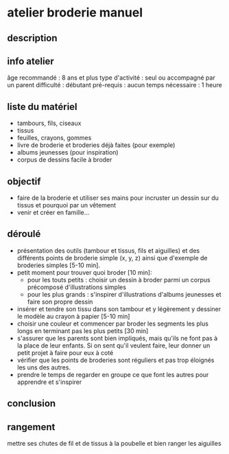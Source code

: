 # atelier broderie manuel

## description

## info atelier
âge recommandé : 8 ans et plus
type d'activité : seul ou accompagné par un parent
difficulté : débutant
pré-requis : aucun
temps nécessaire : 1 heure

## liste du matériel
- tambours, fils, ciseaux
- tissus
- feuilles, crayons, gommes
- livre de broderie et broderies déjà faites (pour exemple)
- albums jeunesses (pour inspiration)
- corpus de dessins facile à broder

## objectif
- faire de la broderie et utiliser ses mains pour incruster un dessin sur du tissus et pourquoi par un vêtement
- venir et créer en famille...

## déroulé
- présentation des outils (tambour et tissus, fils et aiguilles) et des différents points de broderie simple (x, y, z) ainsi que d'exemple de broderies simples [5-10 min].
- petit moment pour trouver quoi broder [10 min]:
	- pour les touts petits : choisir un dessin à broder parmi un corpus précomposé d'illustrations simples
	- pour les plus grands : s'inspirer d'illustrations d'albums jeunesses et faire son propre dessin
- insérer et tendre son tissu dans son tambour et y légèrement y dessiner le modèle au crayon à papier [5-10 min]
- choisir une couleur et commencer par broder les segments les plus longs en terminant pas les plus petits [30 min]
- s'assurer que les parents sont bien impliqués, mais qu'ils ne font pas à la place de leur enfants. Si on sent qu'il veulent faire, leur donner un petit projet à faire pour eux à coté
- vérifier que les points de broderies sont réguliers et pas trop éloignés les uns des autres.
- prendre le temps de regarder en groupe ce que font les autres pour apprendre et s'inspirer

## conclusion


## rangement
mettre ses chutes de fil et de tissus à la poubelle et bien ranger les aiguilles

